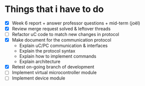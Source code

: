 # Things that i have to do

- [x] Week 6 report + answer professor questions + mid-term (joël)
- [x] Review merge request solved & leftover threads
- [ ] Refactor uC code to match new changes in protocol
- [x] Make document for the communication protocol
	- Explain uC/PC communication & interfaces
	- Explain the protocol syntax
	- Explain how to implement commands
	- Explain architecture
- [x] Retest on-going branch of development
- [ ] Implement virtual microcontroller module
- [ ] Implement device module